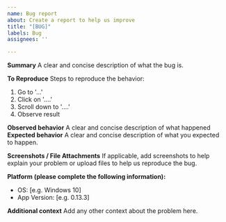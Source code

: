 ```yaml
---
name: Bug report
about: Create a report to help us improve
title: "[BUG]"
labels: Bug
assignees: ''

---
```


**Summary**
A clear and concise description of what the bug is.

**To Reproduce**
Steps to reproduce the behavior:
1. Go to '...'
2. Click on '....'
3. Scroll down to '....'
4. Observe result

**Observed behavior**
A clear and concise description of what happened
**Expected behavior**
A clear and concise description of what you expected to happen.

**Screenshots / File Attachments**
If applicable, add screenshots to help explain your problem or upload files to help us reproduce the bug.

**Platform (please complete the following information):**
 - OS: [e.g. Windows 10]
 - App Version: [e.g. 0.13.3]

**Additional context**
Add any other context about the problem here.
